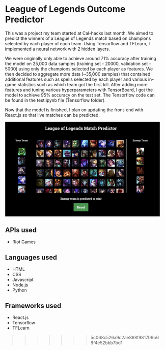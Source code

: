 # League of Legends Outcome Predictor

This was a project my team started at Cal-hacks last month. We aimed to predict the winners of a League of Legends match based on champions selected by each player of each team. Using Tensorflow and TFLearn, I implemented a neural network with 2 hidden layers. 

We were originally only able to achieve around 71% accuracy after training the model on 25,000 data samples (training set - 20000, validation set - 5000) using only the champions selected by each player as features. We then decided to aggregate more data (~35,000 samples) that contained additional features such as spells selected by each player and various in-game statistics such as which team got the first kill. After adding more features and tuning various hyperparameters with TensorBoard, I got the model to achieve 95% accuracy on the test set. The Tensorflow code can be found in the test.ipynb file (Tensorflow folder).

Now that the model is finished, I plan on updating the front-end with React.js so that live matches can be predicted.

<img src="lol-champion-picker/screenshots/landing.png" />

## APIs used
* Riot Games 

## Languages used 
* HTML
* CSS
* Javascript
* Node.js
* Python

## Frameworks used 
* React.js
* Tensorflow
* TFLearn

>>>>>>> 5c068c526a9c2ae898f981709b68f4e52bbb7bd1
